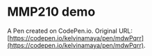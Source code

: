 # MMP210 demo

A Pen created on CodePen.io. Original URL: [https://codepen.io/kelvinamaya/pen/mdwPqrr](https://codepen.io/kelvinamaya/pen/mdwPqrr).


